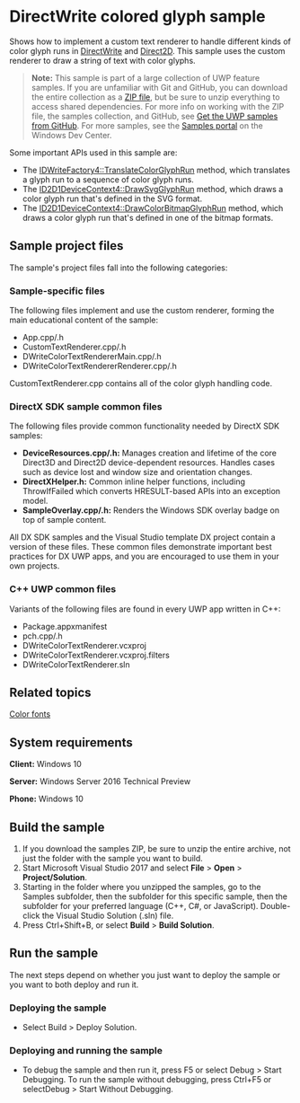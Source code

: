<!---
  category: GraphicsAndAnimation
  samplefwlink: http://go.microsoft.com/fwlink/p/?LinkId=832476
--->

# DirectWrite colored glyph sample

Shows how to implement a custom text renderer to handle different kinds of color glyph runs in 
[DirectWrite](https://msdn.microsoft.com/library/windows/desktop/dd368038) and 
[Direct2D](https://msdn.microsoft.com/library/windows/desktop/dd370990). This sample uses the custom renderer to draw a string of text with color glyphs. 

> **Note:** This sample is part of a large collection of UWP feature samples. 
> If you are unfamiliar with Git and GitHub, you can download the entire collection as a 
> [ZIP file](https://github.com/Microsoft/Windows-universal-samples/archive/master.zip), but be 
> sure to unzip everything to access shared dependencies. For more info on working with the ZIP file, 
> the samples collection, and GitHub, see [Get the UWP samples from GitHub](https://aka.ms/ovu2uq). 
> For more samples, see the [Samples portal](https://aka.ms/winsamples) on the Windows Dev Center. 

Some important APIs used in this sample are:

- The [IDWriteFactory4::TranslateColorGlyphRun](https://msdn.microsoft.com/library/windows/desktop/mt761992) method, which translates a glyph run to a sequence of color glyph runs.
- The [ID2D1DeviceContext4::DrawSvgGlyphRun](https://msdn.microsoft.com/library/windows/desktop/mt750185) method, which draws a color glyph run that's defined in the SVG format.
- The [ID2D1DeviceContext4::DrawColorBitmapGlyphRun](https://msdn.microsoft.com/library/windows/desktop/mt750184) method, which draws a color glyph run that's defined in one of the bitmap formats.

## Sample project files

The sample's project files fall into the following categories:

### Sample-specific files

The following files implement and use the custom renderer, forming the main educational content of the sample:

- App.cpp/.h
- CustomTextRenderer.cpp/.h
- DWriteColorTextRendererMain.cpp/.h
- DWriteColorTextRendererRenderer.cpp/.h

CustomTextRenderer.cpp contains all of the color glyph handling code.

### DirectX SDK sample common files

The following files provide common functionality needed by DirectX SDK samples:

- **DeviceResources.cpp/.h:** Manages creation and lifetime of the core Direct3D and Direct2D device-dependent resources. Handles cases such as device lost and window size and orientation changes.
- **DirectXHelper.h:** Common inline helper functions, including ThrowIfFailed which converts HRESULT-based APIs into an exception model.
- **SampleOverlay.cpp/.h:** Renders the Windows SDK overlay badge on top of sample content.

All DX SDK samples and the Visual Studio template DX project contain a version of these files. These common files demonstrate important best practices for DX UWP apps, and you are encouraged to use them in your own projects.

### C++ UWP common files

Variants of the following files are found in every UWP app written in C++:

- Package.appxmanifest
- pch.cpp/.h
- DWriteColorTextRenderer.vcxproj
- DWriteColorTextRenderer.vcxproj.filters
- DWriteColorTextRenderer.sln

## Related topics

[Color fonts](https://msdn.microsoft.com/library/windows/desktop/mt765165)  

## System requirements

**Client:** Windows 10

**Server:** Windows Server 2016 Technical Preview

**Phone:** Windows 10

## Build the sample

1. If you download the samples ZIP, be sure to unzip the entire archive, not just the folder with the sample you want to build. 
2. Start Microsoft Visual Studio 2017 and select **File** \> **Open** \> **Project/Solution**.
3. Starting in the folder where you unzipped the samples, go to the Samples subfolder, then the subfolder for this specific sample, then the subfolder for your preferred language (C++, C#, or JavaScript). Double-click the Visual Studio Solution (.sln) file.
4. Press Ctrl+Shift+B, or select **Build** \> **Build Solution**.

## Run the sample

The next steps depend on whether you just want to deploy the sample or you want to both deploy and run it.

### Deploying the sample

- Select Build > Deploy Solution. 

### Deploying and running the sample

- To debug the sample and then run it, press F5 or select Debug >  Start Debugging. To run the sample without debugging, press Ctrl+F5 or selectDebug > Start Without Debugging. 
